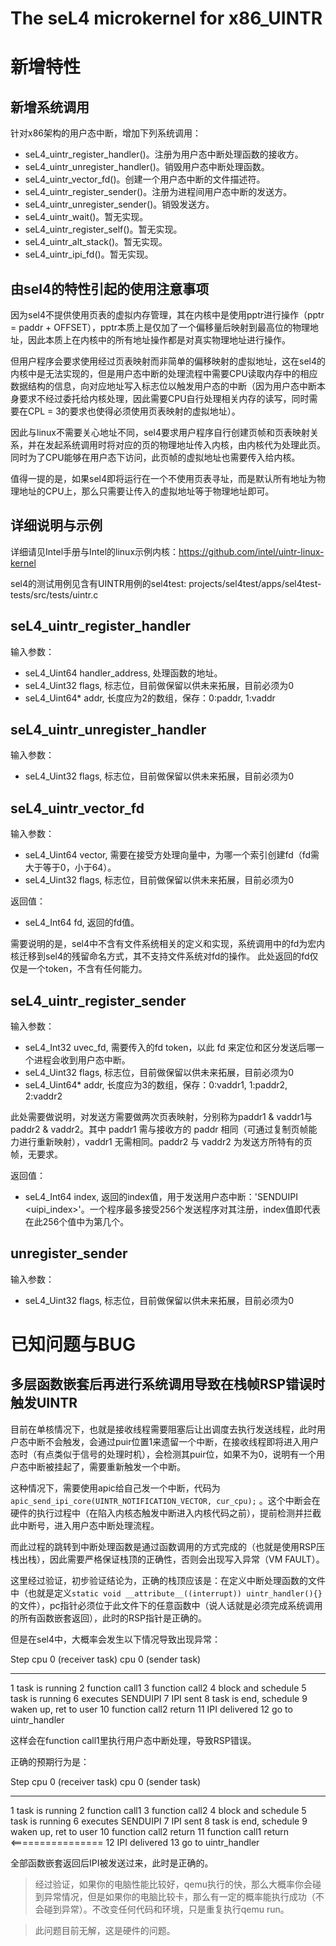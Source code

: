 The seL4 microkernel for x86_UINTR
====================

# 新增特性

## 新增系统调用

针对x86架构的用户态中断，增加下列系统调用：

- seL4_uintr_register_handler()。注册为用户态中断处理函数的接收方。
- seL4_uintr_unregister_handler()。销毁用户态中断处理函数。
- seL4_uintr_vector_fd()。创建一个用户态中断的文件描述符。
- seL4_uintr_register_sender()。注册为进程间用户态中断的发送方。
- seL4_uintr_unregister_sender()。销毁发送方。
- seL4_uintr_wait()。暂无实现。
- seL4_uintr_register_self()。暂无实现。
- seL4_uintr_alt_stack()。暂无实现。
- seL4_uintr_ipi_fd()。暂无实现。

## 由sel4的特性引起的使用注意事项

因为sel4不提供使用页表的虚拟内存管理，其在内核中是使用pptr进行操作（pptr = paddr + OFFSET），pptr本质上是仅加了一个偏移量后映射到最高位的物理地址，因此本质上在内核中的所有地址操作都是对真实物理地址进行操作。

但用户程序会要求使用经过页表映射而非简单的偏移映射的虚拟地址，这在sel4的内核中是无法实现的，但是用户态中断的处理流程中需要CPU读取内存中的相应数据结构的信息，向对应地址写入标志位以触发用户态的中断（因为用户态中断本身要求不经过委托给内核处理，因此需要CPU自行处理相关内存的读写，同时需要在CPL = 3的要求也使得必须使用页表映射的虚拟地址）。

因此与linux不需要关心地址不同，sel4要求用户程序自行创建页帧和页表映射关系，并在发起系统调用时将对应的页的物理地址传入内核，由内核代为处理此页。同时为了CPU能够在用户态下访问，此页帧的虚拟地址也需要传入给内核。

值得一提的是，如果sel4即将运行在一个不使用页表寻址，而是默认所有地址为物理地址的CPU上，那么只需要让传入的虚拟地址等于物理地址即可。

## 详细说明与示例

详细请见Intel手册与Intel的linux示例内核：https://github.com/intel/uintr-linux-kernel

sel4的测试用例见含有UINTR用例的sel4test: projects/sel4test/apps/sel4test-tests/src/tests/uintr.c

## seL4_uintr_register_handler

输入参数：
- seL4_Uint64 handler_address, 处理函数的地址。
- seL4_Uint32 flags, 标志位，目前做保留以供未来拓展，目前必须为0
- seL4_Uint64* addr, 长度应为2的数组，保存：0:paddr, 1:vaddr

## seL4_uintr_unregister_handler

输入参数：
- seL4_Uint32 flags, 标志位，目前做保留以供未来拓展，目前必须为0

## seL4_uintr_vector_fd

输入参数：
- seL4_Uint64 vector, 需要在接受方处理向量中，为哪一个索引创建fd（fd需大于等于0，小于64）。
- seL4_Uint32 flags, 标志位，目前做保留以供未来拓展，目前必须为0

返回值：
- seL4_Int64 fd, 返回的fd值。

需要说明的是，sel4中不含有文件系统相关的定义和实现，系统调用中的fd为宏内核迁移到sel4的残留命名方式，其不支持文件系统对fd的操作。
此处返回的fd仅仅是一个token，不含有任何能力。

## seL4_uintr_register_sender

输入参数：
- seL4_Int32 uvec_fd, 需要传入的fd token，以此 fd 来定位和区分发送后哪一个进程会收到用户态中断。
- seL4_Uint32 flags, 标志位，目前做保留以供未来拓展，目前必须为0
- seL4_Uint64* addr, 长度应为3的数组，保存：0:vaddr1, 1:paddr2, 2:vaddr2

此处需要做说明，对发送方需要做两次页表映射，分别称为paddr1 & vaddr1与paddr2 & vaddr2。其中 paddr1 需与接收方的 paddr 相同（可通过复制页帧能力进行重新映射），vaddr1 无需相同。paddr2 与 vaddr2 为发送方所特有的页帧，无要求。

返回值：
- seL4_Int64 index, 返回的index值，用于发送用户态中断：'SENDUIPI  <uipi_index>'。一个程序最多接受256个发送程序对其注册，index值即代表在此256个值中为第几个。

## unregister_sender

输入参数：
- seL4_Uint32 flags, 标志位，目前做保留以供未来拓展，目前必须为0

# 已知问题与BUG

## 多层函数嵌套后再进行系统调用导致在栈帧RSP错误时触发UINTR

目前在单核情况下，也就是接收线程需要阻塞后让出调度去执行发送线程，此时用户态中断不会触发，会通过puir位置1来遗留一个中断，在接收线程即将进入用户态时（有点类似于信号的处理时机），会检测其puir位，如果不为0，说明有一个用户态中断被挂起了，需要重新触发一个中断。

这种情况下，需要使用apic给自己发一个中断，代码为 `apic_send_ipi_core(UINTR_NOTIFICATION_VECTOR, cur_cpu);` 。这个中断会在硬件的执行过程中（在陷入内核态触发中断进入内核代码之前），提前检测并拦截此中断号，进入用户态中断处理流程。

而此过程的跳转到中断处理函数是通过函数调用的方式完成的（也就是使用RSP压栈出栈），因此需要严格保证栈顶的正确性，否则会出现写入异常（VM FAULT）。

这里经过验证，初步验证结论为，正确的栈顶应该是：在定义中断处理函数的文件中（也就是定义`static void __attribute__((interrupt)) uintr_handler(){}`的文件），pc指针必须位于此文件下的任意函数中（说人话就是必须完成系统调用的所有函数嵌套返回），此时的RSP指针是正确的。

但是在sel4中，大概率会发生以下情况导致出现异常：

Step    cpu 0 (receiver task)           cpu 0 (sender task)
----    ---------------------           -------------------
1       task is running
2       function call1
3       function call2
4       block and schedule
5                                       task is running
6                                       executes SENDUIPI
7                                       IPI sent
8                                       task is end, schedule
9       waken up, ret to user
10      function call2 return
11      IPI delivered
12      go to uintr_handler

这样会在function call1里执行用户态中断处理，导致RSP错误。

正确的预期行为是：

Step    cpu 0 (receiver task)           cpu 0 (sender task)
----    ---------------------           -------------------
1       task is running
2       function call1
3       function call2
4       block and schedule
5                                       task is running
6                                       executes SENDUIPI
7                                       IPI sent
8                                       task is end, schedule
9       waken up, ret to user
10      function call2 return
11      function call1 return   <================
12      IPI delivered
13      go to uintr_handler

全部函数嵌套返回后IPI被发送过来，此时是正确的。

> 经过验证，如果你的电脑性能比较好，qemu执行的快，那么大概率你会碰到异常情况，但是如果你的电脑比较卡，那么有一定的概率能执行成功（不会碰到异常）。不改变任何代码和环境，只是重复执行qemu run。

> 此问题目前无解，这是硬件的问题。